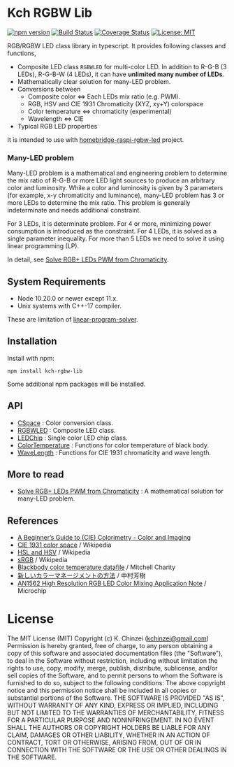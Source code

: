 # Kch RGBW Lib

[![npm version](https://badge.fury.io/js/kch-rgbw-lib.svg)](https://badge.fury.io/js/kch-rgbw-lib)
[![Build Status](https://travis-ci.org/kchinzei/kch-rgbw-lib.svg?branch=master)](https://travis-ci.org/kchinzei/kch-rgbw-lib)
[![Coverage Status](https://coveralls.io/repos/github/kchinzei/kch-rgbw-lib/badge.svg?branch=master)](https://coveralls.io/github/kchinzei/kch-rgbw-lib?branch=master)
[![License: MIT](https://img.shields.io/badge/License-MIT-yellow.svg)](https://opensource.org/licenses/MIT)

RGB/RGBW LED class library in typescript. It provides following classes and functions,

- Composite LED class `RGBWLED` for multi-color LED. In addition to R-G-B (3 LEDs), R-G-B-W (4 LEDs), it can have **unlimited many number of LEDs**.
- Mathematically clear solution for many-LED problem.
- Conversions between
  - Composite color <=> Each LEDs mix ratio (e.g. PWM).
  - RGB, HSV and CIE 1931 Chromaticity (XYZ, xy+Y) colorspace
  - Color temperature <=> chromaticity (experimental)
  - Wavelength <=> CIE
- Typical RGB LED properties

It is intended to use with [homebridge-raspi-rgbw-led](https://github.com/kchinzei/homebridge-raspi-rgbw-led) project.

### Many-LED problem

Many-LED problem is a mathematical and engineering problem to determine the mix ratio of R-G-B or more LED light sources to produce an arbitrary color and luminosity. While a color and luminosity is given by 3 parameters (for example, x-y chromaticity and luminance), many-LED problem has 3 or more LEDs to determine the mix ratio. This problem is generally indeterminate and needs additional constraint.

For 3 LEDs, it is determinate problem. For 4 or more, minimizing power consumption is introduced as the constraint. For 4 LEDs, it is solved as a single parameter inequality. For more than 5 LEDs we need to solve it using linear programming (LP).

In detail, see [Solve RGB+ LEDs PWM from Chromaticity](./docs/rgbw_solver.pdf).

## System Requirements

- Node 10.20.0 or newer except 11.x.
- Unix systems with C++-17 compiler.

These are limitation of [linear-program-solver](https://www.npmjs.com/package/linear-program-solver).

## Installation

Install with npm:

```Shell
npm install kch-rgbw-lib
```

Some additional npm packages will be installed.

## API

- [CSpace](./docs/CSpace.md)
  : Color conversion class.
- [RGBWLED](./docs/RGBWLED.md)
  : Composite LED class.
- [LEDChip](./docs/LEDChip.md)
  : Single color LED chip class.
- [ColorTemperature](./docs/ColorTemperature.md)
  : Functions for color temperature of black body.
- [WaveLength](./docs/WaveLength.md)
  : Functions for CIE 1931 chromaticity and wave length.

## More to read

- [Solve RGB+ LEDs PWM from Chromaticity](./docs/rgbw_solver.pdf)
  : A mathematical solution for many-LED problem.

## References

- [A Beginner’s Guide to (CIE) Colorimetry - Color and Imaging](https://medium.com/hipster-color-science/a-beginners-guide-to-colorimetry-401f1830b65a)
- [CIE 1931 color space](https://en.wikipedia.org/wiki/CIE_1931_color_space) / Wikipedia
- [HSL and HSV](https://en.wikipedia.org/wiki/HSL_and_HSV) / Wikipedia
- [sRGB](https://en.wikipedia.org/wiki/SRGB) / Wikipedia
- [Blackbody color temperature datafile](http://www.vendian.org/mncharity/dir3/blackbody/)
  / Mitchell Charity
- [新しいカラーマネージメントの方法](http://www.nakamura.enveng.titech.ac.jp/story/pdf/colormanagement.pdf)
  / 中村芳樹
- [AN1562 High Resolution RGB LED Color Mixing Application Note](http://ww1.microchip.com/downloads/en/AppNotes/00001562B.pdf)
  / Microchip

# License

The MIT License (MIT)
Copyright (c) K. Chinzei (kchinzei@gmail.com)
Permission is hereby granted, free of charge, to any person obtaining a copy
of this software and associated documentation files (the "Software"), to deal
in the Software without restriction, including without limitation the rights
to use, copy, modify, merge, publish, distribute, sublicense, and/or sell
copies of the Software, and to permit persons to whom the Software is
furnished to do so, subject to the following conditions:
The above copyright notice and this permission notice shall be included in
all copies or substantial portions of the Software.
THE SOFTWARE IS PROVIDED "AS IS", WITHOUT WARRANTY OF ANY KIND, EXPRESS OR
IMPLIED, INCLUDING BUT NOT LIMITED TO THE WARRANTIES OF MERCHANTABILITY,
FITNESS FOR A PARTICULAR PURPOSE AND NONINFRINGEMENT. IN NO EVENT SHALL THE
AUTHORS OR COPYRIGHT HOLDERS BE LIABLE FOR ANY CLAIM, DAMAGES OR OTHER
LIABILITY, WHETHER IN AN ACTION OF CONTRACT, TORT OR OTHERWISE, ARISING FROM,
OUT OF OR IN CONNECTION WITH THE SOFTWARE OR THE USE OR OTHER DEALINGS IN
THE SOFTWARE.
